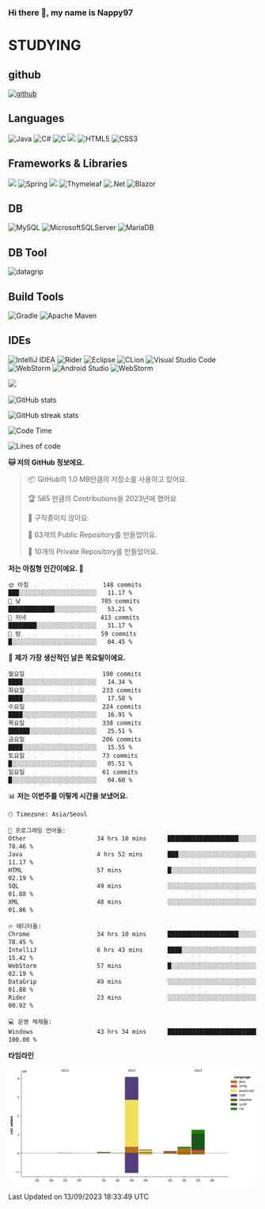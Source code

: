 ### Hi there 👋, my name is Nappy97

# STUDYING
## github
[<img src='https://cdn.jsdelivr.net/npm/simple-icons@3.0.1/icons/github.svg' alt='github' height='40'>](https://github.com/Nappy97)  

## Languages
![Java](https://img.shields.io/badge/java-%23ED8B00.svg?style=for-the-badge&logo=openjdk&logoColor=white) ![C#](https://img.shields.io/badge/c%23-%23239120.svg?style=for-the-badge&logo=c-sharp&logoColor=white) ![C](https://img.shields.io/badge/c-%2300599C.svg?style=for-the-badge&logo=c&logoColor=white) <img src="https://img.shields.io/badge/javascript-F7DF1E?style=for-the-badge&logo=javascript&logoColor=black"> ![HTML5](https://img.shields.io/badge/html5-%23E34F26.svg?style=for-the-badge&logo=html5&logoColor=white) ![CSS3](https://img.shields.io/badge/css3-%231572B6.svg?style=for-the-badge&logo=css3&logoColor=white)

## Frameworks & Libraries
<img src="https://img.shields.io/badge/bootstrap-7952B3?style=for-the-badge&logo=bootstrap&logoColor=white"> ![Spring](https://img.shields.io/badge/spring-%236DB33F.svg?style=for-the-badge&logo=spring&logoColor=white) <img src="https://img.shields.io/badge/jQuery-0769AD?style=for-the-badge&logo=jquery&logoColor=white"> ![Thymeleaf](https://img.shields.io/badge/Thymeleaf-%23005C0F.svg?style=for-the-badge&logo=Thymeleaf&logoColor=white) ![.Net](https://img.shields.io/badge/.NET-5C2D91?style=for-the-badge&logo=.net&logoColor=white) ![Blazor](https://img.shields.io/badge/blazor-%235C2D91.svg?style=for-the-badge&logo=blazor&logoColor=white)

## DB
![MySQL](https://img.shields.io/badge/mysql-%2300f.svg?style=for-the-badge&logo=mysql&logoColor=white) ![MicrosoftSQLServer](https://img.shields.io/badge/Microsoft%20SQL%20Server-CC2927?style=for-the-badge&logo=microsoft%20sql%20server&logoColor=white) ![MariaDB](https://img.shields.io/badge/MariaDB-003545?style=for-the-badge&logo=mariadb&logoColor=white)

## DB Tool
![datagrip](https://img.shields.io/badge/datagrip-9681EB?style=flat&logo=datagrip)

## Build Tools
![Gradle](https://img.shields.io/badge/Gradle-02303A.svg?style=for-the-badge&logo=Gradle&logoColor=white) ![Apache Maven](https://img.shields.io/badge/Apache%20Maven-C71A36?style=for-the-badge&logo=Apache%20Maven&logoColor=white)

## IDEs
![IntelliJ IDEA](https://img.shields.io/badge/IntelliJIDEA-000000.svg?style=for-the-badge&logo=intellij-idea&logoColor=white) ![Rider](https://img.shields.io/badge/Rider-000000.svg?style=for-the-badge&logo=Rider&logoColor=white&color=black&labelColor=crimson) ![Eclipse](https://img.shields.io/badge/Eclipse-FE7A16.svg?style=for-the-badge&logo=Eclipse&logoColor=white) ![CLion](https://img.shields.io/badge/CLion-black?style=for-the-badge&logo=clion&logoColor=white) ![Visual Studio Code](https://img.shields.io/badge/Visual%20Studio%20Code-0078d7.svg?style=for-the-badge&logo=visual-studio-code&logoColor=white) ![WebStorm](https://img.shields.io/badge/webstorm-143?style=for-the-badge&logo=webstorm&logoColor=white&color=black) ![Android Studio](https://img.shields.io/badge/Android%20Studio-3DDC84.svg?style=for-the-badge&logo=android-studio&logoColor=white) ![WebStorm](https://img.shields.io/badge/webstorm-143?style=for-the-badge&logo=webstorm&logoColor=white&color=black)

<div>
  <img  src="https://github-readme-stats.vercel.app/api/top-langs/?username=Nappy97&langs_count=8&exclude_repo=Example-deep-learning-from-scratch&layout=compact&line_height=24&hide_border=true&title_color=d88e82&card_width=280">
<div>
  
![GitHub stats](https://github-readme-stats.vercel.app/api?username=Nappy97&show_icons=true)  

![GitHub streak stats](https://github-readme-streak-stats.herokuapp.com/?user=Nappy97)  

<!--START_SECTION:waka-->
![Code Time](http://img.shields.io/badge/Code%20Time-658%20hrs%2056%20mins-blue)

![Lines of code](https://img.shields.io/badge/%EC%A0%80%EB%8A%94%20%EC%97%AC%ED%83%9C%EA%B9%8C%EC%A7%80%20-6.0%20million%20%EC%A4%84%EC%9D%98%20%EC%BD%94%EB%93%9C%EB%A5%BC%20%EC%9E%91%EC%84%B1%ED%96%88%EC%96%B4%EC%9A%94.-blue)

**🐱 저의 GitHub 정보에요.** 

> 📦 GitHub의 1.0 MB만큼의 저장소를 사용하고 있어요. 
 > 
> 🏆 565 만큼의 Contributions을 2023년에 했어요
 > 
> 🚫 구직중이지 않아요.
 > 
> 📜 63개의 Public Repository를 만들었어요. 
 > 
> 🔑 10개의 Private Repository를 만들었어요. 
 > 
**저는 아침형 인간이에요. 🐤** 

```text
🌞 아침                     148 commits         ███░░░░░░░░░░░░░░░░░░░░░░   11.17 % 
🌆 낮　                     705 commits         █████████████░░░░░░░░░░░░   53.21 % 
🌃 저녁                     413 commits         ████████░░░░░░░░░░░░░░░░░   31.17 % 
🌙 밤　                     59 commits          █░░░░░░░░░░░░░░░░░░░░░░░░   04.45 % 
```
📅 **제가 가장 생산적인 날은 목요일이에요.** 

```text
월요일                      190 commits         ████░░░░░░░░░░░░░░░░░░░░░   14.34 % 
화요일                      233 commits         ████░░░░░░░░░░░░░░░░░░░░░   17.58 % 
수요일                      224 commits         ████░░░░░░░░░░░░░░░░░░░░░   16.91 % 
목요일                      338 commits         ██████░░░░░░░░░░░░░░░░░░░   25.51 % 
금요일                      206 commits         ████░░░░░░░░░░░░░░░░░░░░░   15.55 % 
토요일                      73 commits          █░░░░░░░░░░░░░░░░░░░░░░░░   05.51 % 
일요일                      61 commits          █░░░░░░░░░░░░░░░░░░░░░░░░   04.60 % 
```


📊 **저는 이번주를 이렇게 시간을 보냈어요.** 

```text
🕑︎ Timezone: Asia/Seoul

💬 프로그래밍 언어들: 
Other                    34 hrs 10 mins      ████████████████████░░░░░   78.46 % 
Java                     4 hrs 52 mins       ███░░░░░░░░░░░░░░░░░░░░░░   11.17 % 
HTML                     57 mins             █░░░░░░░░░░░░░░░░░░░░░░░░   02.19 % 
SQL                      49 mins             ░░░░░░░░░░░░░░░░░░░░░░░░░   01.88 % 
XML                      48 mins             ░░░░░░░░░░░░░░░░░░░░░░░░░   01.86 % 

🔥 에디터들: 
Chrome                   34 hrs 10 mins      ████████████████████░░░░░   78.45 % 
IntelliJ                 6 hrs 43 mins       ████░░░░░░░░░░░░░░░░░░░░░   15.42 % 
WebStorm                 57 mins             █░░░░░░░░░░░░░░░░░░░░░░░░   02.19 % 
DataGrip                 49 mins             ░░░░░░░░░░░░░░░░░░░░░░░░░   01.88 % 
Rider                    23 mins             ░░░░░░░░░░░░░░░░░░░░░░░░░   00.92 % 

💻 운영 체제들: 
Windows                  43 hrs 34 mins      █████████████████████████   100.00 % 
```

**타임라인**

![Lines of Code chart](https://raw.githubusercontent.com/Nappy97/Nappy97/main/assets/bar_graph.png)


 Last Updated on 13/09/2023 18:33:49 UTC
<!--END_SECTION:waka-->
